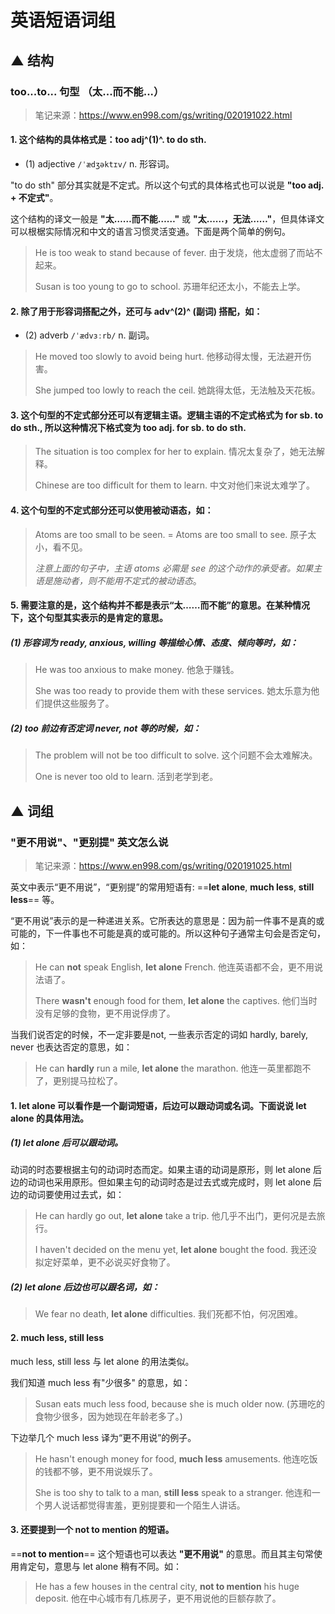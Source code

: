 # 英语短语词组


## ▲ 结构


### too...to... 句型 （太...而不能...）

> 笔记来源：https://www.en998.com/gs/writing/020191022.html

#### 1. 这个结构的具体格式是：**too adj^(1)^. to do sth**.

- (1) adjective `/ˈædʒəktɪv/` n. 形容词。

"to do sth" 部分其实就是不定式。所以这个句式的具体格式也可以说是 **"too adj. + 不定式"**。

这个结构的译文一般是 **"太……而不能……"** 或  **"太……，无法……"**，但具体译文可以根椐实际情况和中文的语言习惯灵活变通。下面是两个简单的例句。

> He is too weak to stand because of fever. 由于发烧，他太虚弱了而站不起来。
>
> Susan is too young to go to school. 苏珊年纪还太小，不能去上学。 

#### 2. 除了用于形容词搭配之外，还可与 adv^(2)^ (副词) 搭配，如：

- (2) adverb `/ˈædvɜːrb/` n. 副词。

> He moved too slowly to avoid being hurt. 他移动得太慢，无法避开伤害。
>
> She jumped too lowly to reach the ceil. 她跳得太低，无法触及天花板。

#### 3. 这个句型的不定式部分还可以有逻辑主语。逻辑主语的不定式格式为 for sb. to do sth., 所以这种情况下格式变为 too adj. for sb. to do sth.

> The situation is too complex for her to explain. 情况太复杂了，她无法解释。
>
> Chinese are too difficult for them to learn. 中文对他们来说太难学了。

#### 4. 这个句型的不定式部分还可以使用被动语态，如：

> Atoms are too small to be seen. = Atoms are too small to see. 原子太小，看不见。
>
> *注意上面的句子中，主语 atoms 必需是 see 的这个动作的承受者。如果主语是施动者，则不能用不定式的被动语态*。

#### 5. 需要注意的是，这个结构并不都是表示“太……而不能”的意思。在某种情况下，这个句型其实表示的是肯定的意思。

##### (1) 形容词为 ready, anxious, willing 等描绘心情、态度、倾向等时，如：

> He was too anxious to make money. 他急于赚钱。
>
> She was too ready to provide them with these services. 她太乐意为他们提供这些服务了。

##### (2) too 前边有否定词 never, not 等的时候，如：

> The problem will not be too difficult to solve. 这个问题不会太难解决。
>
> One is never too old to learn. 活到老学到老。















## ▲ 词组

### "更不用说"、"更别提" 英文怎么说

> 笔记来源：https://www.en998.com/gs/writing/020191025.html

英文中表示“更不用说”，“更别提”的常用短语有: ==**let alone**, **much less**, **still less**== 等。

“更不用说”表示的是一种递进关系。它所表达的意思是：因为前一件事不是真的或可能的，下一件事也不可能是真的或可能的。所以这种句子通常主句会是否定句，如：

> He can **not** speak English, **let alone** French. 他连英语都不会，更不用说法语了。
>
> There **wasn't** enough food for them, **let alone** the captives. 他们当时没有足够的食物，更不用说俘虏了。

当我们说否定的时候，不一定非要是not, 一些表示否定的词如 hardly, barely, never 也表达否定的意思，如：

> He can **hardly** run a mile, **let alone** the marathon. 他连一英里都跑不了，更别提马拉松了。

####  1. let alone 可以看作是一个**副词短语**，后边可以跟**动词**或**名词**。下面说说 let alone 的具体用法。

##### (1) let alone 后可以跟动词。

动词的时态要根据主句的动词时态而定。如果主语的动词是原形，则 let alone 后边的动词也采用原形。但如果主句的动词时态是过去式或完成时，则 let alone 后边的动词要使用过去式，如：

> He can hardly go out, **let alone** take a trip. 他几乎不出门，更何况是去旅行。
>
> I haven't decided on the menu yet, **let alone** bought the food. 我还没拟定好菜单，更不必说买好食物了。

##### (2) let alone 后边也可以跟名词，如：

> We fear no death, **let alone** difficulties. 我们死都不怕，何况困难。

#### 2. much less, still less

much less, still less 与 let alone 的用法类似。

我们知道 much less 有"少很多" 的意思，如：

> Susan eats much less food, because she is much older now. (苏珊吃的食物少很多，因为她现在年龄老多了。)

下边举几个 much less 译为“更不用说”的例子。

> He hasn't enough money for food, **much less** amusements. 他连吃饭的钱都不够，更不用说娱乐了。
>
> She is too shy to talk to a man, **still less** speak to a stranger. 他连和一个男人说话都觉得害羞，更别提要和一个陌生人讲话。

#### 3.  还要提到一个 not to mention 的短语。

==**not to mention**== 这个短语也可以表达 **"更不用说"** 的意思。而且其主句常使用肯定句，意思与 let alone 稍有不同。如：

>  He has a few houses in the central city, **not to mention** his huge deposit. 他在中心城市有几栋房子，更不用说他的巨额存款了。
